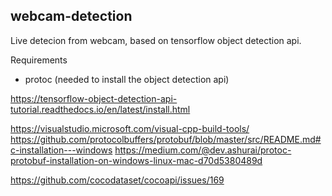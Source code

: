 ## webcam-detection

Live detecion from webcam, based on tensorflow object detection api.

Requirements
- protoc (needed to install the object detection api)

https://tensorflow-object-detection-api-tutorial.readthedocs.io/en/latest/install.html


https://visualstudio.microsoft.com/visual-cpp-build-tools/
https://github.com/protocolbuffers/protobuf/blob/master/src/README.md#c-installation---windows
https://medium.com/@dev.ashurai/protoc-protobuf-installation-on-windows-linux-mac-d70d5380489d

https://github.com/cocodataset/cocoapi/issues/169